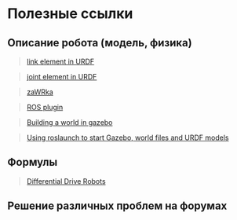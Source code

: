 # Полезные ссылки

## Описание робота (модель, физика)
> [link element in URDF](http://wiki.ros.org/urdf/XML/link)

> [joint element in URDF](http://wiki.ros.org/urdf/XML/joint)

> [zaWRka](https://github.com/lsd-maddrive/zaWRka-project/blob/1c5fed5e65bdc573844c7fcaa0568ca798f53ab2/wr8_description/urdf/model.urdf.xacro#L65)

> [ROS plugin](http://gazebosim.org/tutorials/?tut=ros_plugins)

> [Building a world in gazebo](http://gazebosim.org/tutorials?tut=build_world)

> [Using roslaunch to start Gazebo, world files and URDF models](http://gazebosim.org/tutorials?tut=ros_roslaunch)
## Формулы
> [Differential Drive Robots](http://www.cs.columbia.edu/~allen/F17/NOTES/icckinematics.pdf)
## Решение различных проблем на форумах
